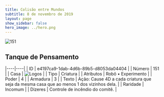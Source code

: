 ```yaml
---
title: Colisão entre Mundos
subtitle: 8 de novembro de 2019
layout: page
show_sidebar: false
hero_image: ../hero.png
---
```


![151](https://cdn.keyforgegame.com/media/card_front/pt/452_151_CCJW6W9QGFFG_pt.png)

## Tanque de Pensamento

|----|----|
| ID | e4197ca9-1dab-4d6b-89b5-d8053da04404 |
| Número | 151 |
| Casa | ![Logos](https://archonarcana.com/images/thumb/c/ce/Logos.png/22px-Logos.png "Logos") |
| Tipo | Criatura |
| Atributos | Robô • Experimento |
| Poder | 4 |
| Armadura | 3 |
| Texto | Ação: Cause 4D a cada criatura que seja da mesma casa que ao menos 1 dos vizinhos dela. |
| Raridade | Incomum |
| Dizeres | Controle de incêndio do comitê. |
